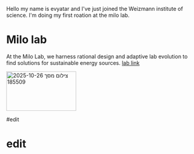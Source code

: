 
Hello my name is evyatar and I've just joined the Weizmann institute of science. I'm doing my first roation at the milo lab.

# Milo lab
At the Milo Lab, we harness rational design and adaptive lab evolution to find solutions for sustainable energy sources. 
 [lab link](https://www.weizmann.ac.il/plants/milo/)



<img width="184" height="104" alt="צילום מסך 2025-10-26 185509" src="https://github.com/user-attachments/assets/2aeca78d-a66b-4364-aa80-c7f2d486d5cb" />


#edit

# edit
